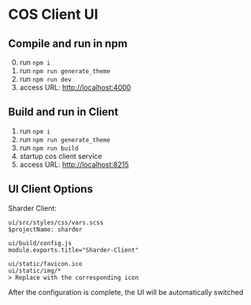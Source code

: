# COS Client UI #

## Compile and run in npm
0. run `npm i`
1. run `npm run generate_theme`
2. run `npm run dev`
3. access URL: [http://localhost:4000](http://localhost:4000)

## Build and run in Client
1. run `npm i`
2. run `npm run generate_theme`
3. run `npm run build`
4. startup cos client service
5. access URL: [http://localhost:8215](http://localhost:8215)

## UI Client Options
Sharder Client:
```properties
ui/src/styles/css/vars.scss
$projectName: sharder

ui/build/config.js
module.exports.title="Sharder-Client"

ui/static/favicon.ico 
ui/static/img/*
> Replace with the corresponding icon
```
After the configuration is complete, the UI will be automatically switched
